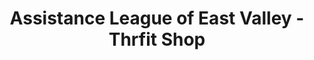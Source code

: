 ---
title: "Assistance League of East Valley - Thrfit Shop"
url: /chandler/assistance-league-of-east-valley-thrfit-shop/
shop: charity
---